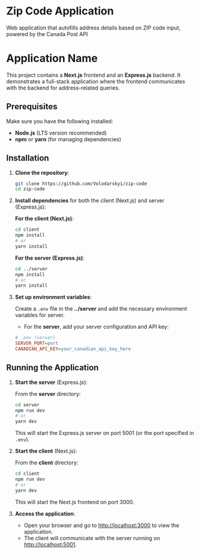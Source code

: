 # Zip Code Application

Web application that autofills address details based on ZIP code input, powered by the Canada Post API

# Application Name

This project contains a **Next.js** frontend and an **Express.js** backend. It demonstrates a full-stack application
where the frontend communicates with the backend for address-related queries.

## Prerequisites

Make sure you have the following installed:

- **Node.js** (LTS version recommended)
- **npm** or **yarn** (for managing dependencies)

## Installation

1. **Clone the repository**:
    ```bash
    git clone https://github.com/Volodarskyi/zip-code
    cd zip-code
    ```

2. **Install dependencies** for both the client (Next.js) and server (Express.js):

   **For the client (Next.js)**:
    ```bash
    cd client
    npm install
    # or
    yarn install
    ```

   **For the server (Express.js)**:
    ```bash
    cd ../server
    npm install
    # or
    yarn install
    ```

3. **Set up environment variables**:

   Create a `.env` file in the **../server** and add the necessary environment variables for server.

    - For the **server**, add your server configuration and API key:
    ```ini
    # .env (server)
    SERVER_PORT=port
    CANADIAN_API_KEY=your_canadian_api_key_here
    ```

## Running the Application

1. **Start the server** (Express.js):

   From the **server** directory:
    ```bash
    cd server
    npm run dev
    # or
    yarn dev
    ```

   This will start the Express.js server on port 5001 (or the port specified in `.env`).

2. **Start the client** (Next.js):

   From the **client** directory:
    ```bash
    cd client
    npm run dev
    # or
    yarn dev
    ```

   This will start the Next.js frontend on port 3000.

3. **Access the application**:

    - Open your browser and go to [http://localhost:3000](http://localhost:3000) to view the application.
    - The client will communicate with the server running on [http://localhost:5001](http://localhost:5001).

